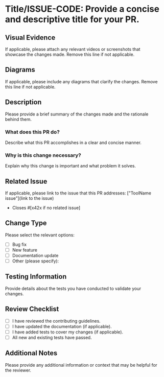 # Title/ISSUE-CODE: Provide a concise and descriptive title for your PR.

## Visual Evidence

If applicable, please attach any relevant videos or screenshots that showcase the changes made. Remove this line if not applicable.

## Diagrams

If applicable, please include any diagrams that clarify the changes. Remove this line if not applicable.

## Description

Please provide a brief summary of the changes made and the rationale behind them.

### What does this PR do?

Describe what this PR accomplishes in a clear and concise manner.

### Why is this change necessary?

Explain why this change is important and what problem it solves.

## Related Issue

If applicable, please link to the issue that this PR addresses: ["ToolName issue"](link to the issue)

- Closes #[x42x if no related issue]

## Change Type
Please select the relevant options:

- [ ] Bug fix
- [ ] New feature
- [ ] Documentation update
- [ ] Other (please specify):

## Testing Information

Provide details about the tests you have conducted to validate your changes.

## Review Checklist

- [ ] I have reviewed the contributing guidelines.
- [ ] I have updated the documentation (if applicable).
- [ ] I have added tests to cover my changes (if applicable).
- [ ] All new and existing tests have passed.

## Additional Notes
Please provide any additional information or context that may be helpful for the reviewer.

